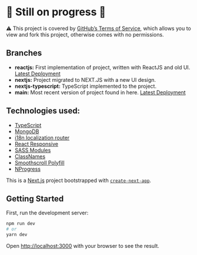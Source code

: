 # 🚧 Still on progress 🚧


⚠️ This project is covered by [GitHub’s Terms of Service](https://docs.github.com/en/free-pro-team@latest/github/site-policy/github-terms-of-service#3-ownership-of-content-right-to-post-and-license-grants), which allows you to view and fork this project, otherwise comes with no permissions.


## Branches
- **reactjs:** First implementation of project, written with ReactJS and old UI. [Latest Deployment](https://damla.github.io/karsal)
- **nextjs:** Project migrated to NEXT.JS with a new UI design.
- **nextjs-typescript:** TypeScript implemented to the project.
- **main:** Most recent version of project found in here. [Latest Deployment](https://karsal.vercel.app)

## Technologies used:
- [TypeScript](https://www.typescriptlang.org)
- [MongoDB](https://www.mongodb.com)
- [i18n localization router](https://nextjs.org/docs/advanced-features/i18n-routing)
- [React Responsive](https://www.npmjs.com/package/react-responsive)
- [SASS Modules](https://sass-lang.com/blog/the-module-system-is-launched)
- [ClassNames](https://www.npmjs.com/package/classnames)
- [Smoothscroll Polyfill](http://iamdustan.com/smoothscroll/)
- [NProgress](https://github.com/rstacruz/nprogress)

This is a [Next.js](https://nextjs.org/) project bootstrapped with [`create-next-app`](https://github.com/vercel/next.js/tree/canary/packages/create-next-app).

## Getting Started

First, run the development server:

```bash
npm run dev
# or
yarn dev
```

Open [http://localhost:3000](http://localhost:3000) with your browser to see the result.
